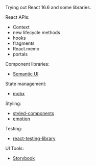 Trying out React 16.6 and some libraries.

React APIs:
- Context
- new lifecycle methods
- hooks
- fragments
- React.memo
- portals

Component libraries:
- [Semantic UI](https://github.com/Semantic-Org/Semantic-UI-React)

State management:
- [mobx](https://github.com/mobxjs/mobx)

Styling:
- [styled-components](https://github.com/styled-components/styled-components)
- [emotion](https://github.com/emotion-js/emotion)

Testing:
- [react-testing-library](https://github.com/kentcdodds/react-testing-library)

UI Tools:
- [Storybook](https://github.com/storybooks/storybook)
